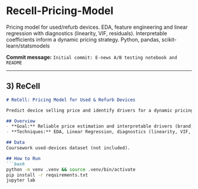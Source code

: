 # Recell-Pricing-Model
Pricing model for used/refurb devices. EDA, feature engineering and linear regression with diagnostics (linearity, VIF, residuals). Interpretable coefficients inform a dynamic pricing strategy. Python, pandas, scikit-learn/statsmodels

**Commit message:** `Initial commit: E-news A/B testing notebook and README`

---

## 3) ReCell

```markdown
# ReCell: Pricing Model for Used & Refurb Devices

Predict device selling price and identify drivers for a dynamic pricing strategy.

## Overview
- **Goal:** Reliable price estimation and interpretable drivers (brand, condition, RAM, age).
- **Techniques:** EDA, Linear Regression, diagnostics (linearity, VIF, normality/heteroskedasticity).

## Data
Coursework used-devices dataset (not included).

## How to Run
```bash
python -m venv .venv && source .venv/bin/activate
pip install -r requirements.txt
jupyter lab
